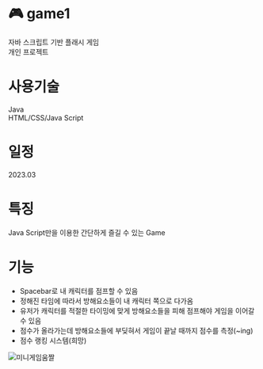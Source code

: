 # 🎮 game1
자바 스크립트 기반 플래시 게임</br>
개인 프로젝트
# 사용기술
Java </br>
HTML/CSS/Java Script
# 일정
2023.03
# 특징
Java Script만을 이용한 간단하게 즐길 수 있는 Game
# 기능
- Spacebar로 내 캐릭터를 점프할 수 있음
- 정해진 타임에 따라서 방해요소들이 내 캐릭터 쪽으로 다가옴
- 유저가 캐릭터를 적절한 타이밍에 맞게 방해요소들을 피해 점프해야 게임을 이어갈 수 있음
- 점수가 올라가는데 방해요소들에 부딪혀서 게임이 끝날 때까지 점수를 측정(~ing)
- 점수 랭킹 시스템(희망)

![미니게임움짤](https://github.com/gitPrintln/game1/assets/117698468/2aee5331-c9ab-472d-ba46-63b2054cb63d)
